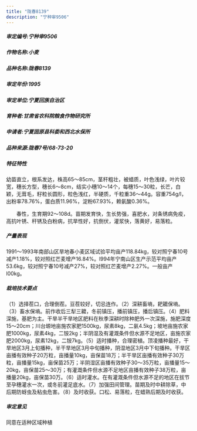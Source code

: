 ```yaml
---
title: "陇春8139"
description: "宁种审9506"
---
```

##### 审定编号:宁种审9506

##### 作物名称:小麦

##### 品种名称:陇春8139

##### 审定年份:1995

##### 审定单位:宁夏回族自治区

##### 育种者:甘肃省农科院粮食作物研究所

##### 申请者:宁夏固原县科委和西北水保所

##### 品种来源:陇春7号/68-73-20

##### 特征特性
幼苗直立，根系发达，株高65～85cm，茎秆粗壮，被蜡质，叶色浅绿，叶片较宽，穗长方型，穗长6～8cm，结实小穗10～14个，每穗15～30粒，长芒，白颖，无茸毛，籽粒长圆形，粒色浅红，半硬质，千粒重36～44g。容重754g/l，出粉率78.76%，蛋白质11.96%，淀粉67.93%，赖氨酸0.36%。
　　春性，生育期92～108d。苗期发育快，生长势强，喜肥水，对条锈病免疫，高抗叶锈、秆锈及白粉病，抗旱性好，抗倒伏，灌浆快，落黄好，易落粒。


##### 产量表现
1991～1993年南部山区旱地春小麦区域试验平均亩产118.84kg，较对照宁春10号减产1.18%，较对照红芒麦增产16.84%。l994年宁南山区生产示范平均亩产53.6kg，较对照宁春10号减产27%，较对照红芒麦增产2.27%。一般亩产l00kg。

##### 栽培技术要点
（1）选择茬口，合理倒茬。豆茬较好，切忌连作。（2）深耕畜墒，耙耱保墒。（3）畜水保墒。前作收后三犁三耱，冬前镇压，播前镇压，播后镇压。（4）肥料深施，基肥为主。干旱半干旱地区肥料在秋季深耕时除种肥外一次深施，施肥深度15～20cm；川台塬地亩施农家肥1500kg，尿素8kg，二氨4.5kg；坡地亩施农家肥1000kg，尿素4kg，二铵2kg；半阴湿及有灌溉条件但水源不足地区，亩施农家肥2000kg，尿素12kg，二铵7kg。（5）适时播种，合理密植。顶凌播种最好，干旱地区3月上旬播种，半干旱地区3月中旬播种，阴湿地区3月中下旬播种。干旱区亩播有效种子20万粒，亩播量10kg，亩保苗18万；半干旱区亩播有效种子30万粒，亩播量15kg，亩保苗25万；半阴湿区亩播有效种子30～35万粒，亩播量15～20kg，亩保苗25～30万；有灌溉条件但水源不足地区亩播有效种子38万粒，亩播量20kg，亩保苗30万。（6）适时灌水。在有灌溉条件但水源不足的地区在拔节至孕穗灌水一次，或冬前灌足底水。（7）加强田间管理。苗期及时中耕除草，中后期防蚜虫及粘虫危害。（8）及时收获。口松、易落粒，在蜡熟后期及时收获。

##### 审定意见
同意在适种区域种植
